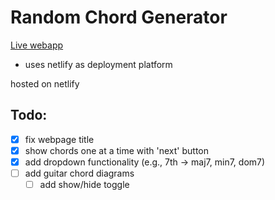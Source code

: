 # Random Chord Generator
[Live webapp](www.randomchordpractice.com)
- uses netlify as deployment platform

hosted on netlify   
## Todo:

- [x] fix webpage title   
- [x] show chords one at a time with 'next' button   
- [x] add dropdown functionality (e.g., 7th -> maj7, min7, dom7)   
- [ ] add guitar chord diagrams
    - [ ] add show/hide toggle   
